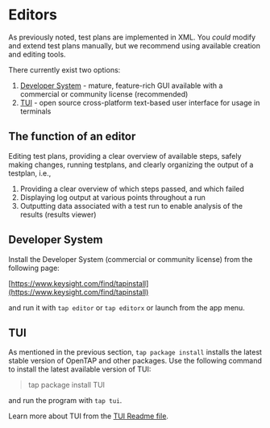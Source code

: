 # Editors

As previously noted, test plans are implemented in XML. You *could* modify and extend test plans manually, but we recommend
using available creation and editing tools.

There currently exist two options:
1. [Developer System](https://www.keysight.com/find/tapinstall) - mature, feature-rich GUI available with a commercial or community license (recommended)
2. [TUI](https://packages.opentap.io/index.html#/?name=TUI) - open source cross-platform text-based user interface for usage in terminals

## The function of an editor

Editing test plans, providing a clear overview of available steps, safely making changes,
running testplans, and clearly organizing the output of a testplan, i.e.,
1. Providing a clear overview of which steps passed, and which failed
2. Displaying log output at various points throughout a run
3. Outputting data associated with a test run to enable analysis of the results (results viewer)

## Developer System

Install the Developer System (commercial or community license) from the following page:

[https://www.keysight.com/find/tapinstall](https://www.keysight.com/find/tapinstall)

and run it with `tap editor` or `tap editorx` or launch from the app menu.

## TUI

As mentioned in the previous section, `tap package install` installs the latest stable version of OpenTAP and other packages. 
Use the following command to install the latest available version of TUI:

> tap package install TUI

and run the program with `tap tui`.

Learn more about TUI from the [TUI Readme file](https://github.com/StefanHolst/opentap-tui/blob/main/Readme.md).


<!-- Result viewers -->
